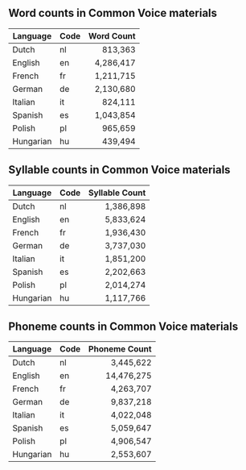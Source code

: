 ## Word counts in Common Voice materials

| Language | Code | Word Count  |
|----------|------|------------:|
| Dutch    | nl   | 813,363     |
| English  | en   | 4,286,417   |
| French   | fr   | 1,211,715   |
| German   | de   | 2,130,680   |
| Italian  | it   | 824,111     |
| Spanish  | es   | 1,043,854   |
| Polish   | pl   | 965,659     |
| Hungarian| hu   | 439,494     |

## Syllable counts in Common Voice materials

| Language | Code | Syllable Count |
|----------|------|---------------:|
| Dutch    | nl   | 1,386,898      |
| English  | en   | 5,833,624      |
| French   | fr   | 1,936,430      |
| German   | de   | 3,737,030      |
| Italian  | it   | 1,851,200      |
| Spanish  | es   | 2,202,663      |
| Polish   | pl   | 2,014,274      |
| Hungarian| hu   | 1,117,766      |

## Phoneme counts in Common Voice materials

| Language | Code | Phoneme Count  |
|----------|------|---------------:|
| Dutch    | nl   | 3,445,622      |
| English  | en   | 14,476,275     |
| French   | fr   | 4,263,707      |
| German   | de   | 9,837,218      |
| Italian  | it   | 4,022,048      |
| Spanish  | es   | 5,059,647      |
| Polish   | pl   | 4,906,547      |
| Hungarian| hu   | 2,553,607      |
